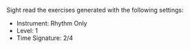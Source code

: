 Sight read the exercises generated with the following settings:

* Instrument: Rhythm Only
* Level: 1
* Time Signature: 2/4